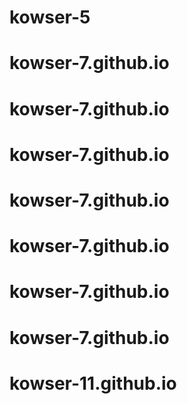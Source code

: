 # kowser-5
# kowser-7.github.io
# kowser-7.github.io
# kowser-7.github.io
# kowser-7.github.io
# kowser-7.github.io
# kowser-7.github.io
# kowser-7.github.io
# kowser-11.github.io
